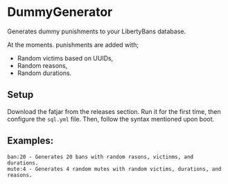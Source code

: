 # DummyGenerator

Generates dummy punishments to your LibertyBans database.

At the moments. punishments are added with;
- Random victims based on UUIDs,
- Random reasons,
- Random durations.

## Setup

Download the fatjar from the releases section. Run it for the first time, then configure the `sql.yml`
file. Then, follow the syntax mentioned upon boot.

## Examples:

```
ban:20 - Generates 20 bans with random rasons, victinms, and durations.
mute:4 - Generates 4 random mutes with random victims, durations, and reasons.
```